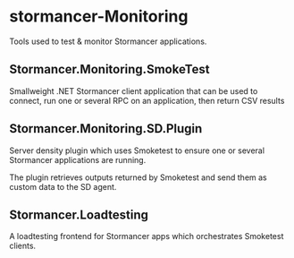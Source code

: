 # stormancer-Monitoring

Tools used to test & monitor Stormancer applications.

## Stormancer.Monitoring.SmokeTest
Smallweight .NET Stormancer client application that can be used to connect, run one or several RPC on an application,
then return CSV results

## Stormancer.Monitoring.SD.Plugin
Server density plugin which uses Smoketest to ensure one or several Stormancer applications are running.

The plugin retrieves outputs returned by Smoketest and send them as custom data to the SD agent.

## Stormancer.Loadtesting
A loadtesting frontend for Stormancer apps which orchestrates Smoketest clients.
